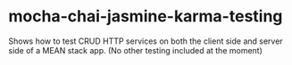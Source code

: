 # mocha-chai-jasmine-karma-testing
Shows how to test CRUD HTTP services on both the client side and server side of a MEAN stack app. (No other testing included at the moment)

